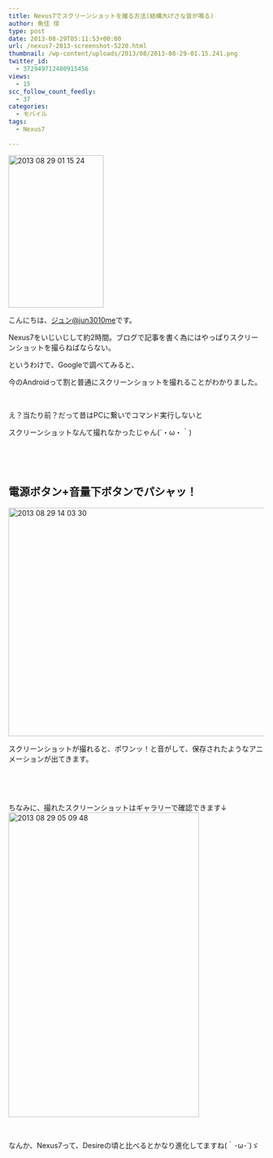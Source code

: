 ```yaml
---
title: Nexus7でスクリーンショットを撮る方法(結構大げさな音が鳴る)
author: 魚住 惇
type: post
date: 2013-08-29T05:11:53+00:00
url: /nexus7-2013-screenshot-5220.html
thumbnail: /wp-content/uploads/2013/08/2013-08-29-01.15.241.png
twitter_id:
  - 372949712480915456
views:
  - 15
scc_follow_count_feedly:
  - 37
categories:
  - モバイル
tags:
  - Nexus7

---
```

<img decoding="async" loading="lazy" title="2013-08-29 01.15.24.png" src="/wp-content/uploads/2013/08/2013-08-29-01.15.24.png" alt="2013 08 29 01 15 24" width="187" height="300" border="0" />

<!--more-->

こんにちは、[ジュン@jun3010me][1]です。

Nexus7をいじいじして約2時間。ブログで記事を書く為にはやっぱりスクリーンショットを撮らねばならない。

というわけで、Googleで調べてみると、

今のAndroidって割と普通にスクリーンショットを撮れることがわかりました。

 

え？当たり前？だって昔はPCに繋いでコマンド実行しないと

スクリーンショットなんて撮れなかったじゃん(´・ω・｀)

 

 

## 電源ボタン+音量下ボタンでパシャッ！

<img decoding="async" loading="lazy" title="2013-08-29_14.03.30.jpg" src="/wp-content/uploads/2013/08/2013-08-29_14.03.30.jpg" alt="2013 08 29 14 03 30" width="600" height="450" border="0" /> 

スクリーンショットが撮れると、ポワンッ！と音がして、保存されたようなアニメーションが出てきます。

 

 

ちなみに、撮れたスクリーンショットはギャラリーで確認できます↓<img decoding="async" loading="lazy" title="2013-08-29 05.09.48.png" src="/wp-content/uploads/2013/08/2013-08-29-05.09.48.png" alt="2013 08 29 05 09 48" width="375" height="600" border="0" /> 

 

なんか、Nexus7って、Desireの頃と比べるとかなり進化してますね(｀･ω･´)ゞ

 [1]: https://twitter.com/jun3010me